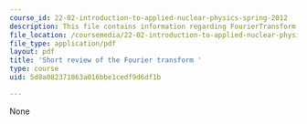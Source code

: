 ```yaml
---
course_id: 22-02-introduction-to-applied-nuclear-physics-spring-2012
description: This file contains information regarding FourierTransform.
file_location: /coursemedia/22-02-introduction-to-applied-nuclear-physics-spring-2012/5d8a082371863a016bbe1cedf9d6df1b_MIT22_02S12_read_fourier.pdf
file_type: application/pdf
layout: pdf
title: 'Short review of the Fourier transform '
type: course
uid: 5d8a082371863a016bbe1cedf9d6df1b

---
```

None